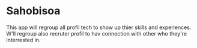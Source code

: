 # Sahobisoa
This app will regroup all profil tech to show up thier skills and experiences.
W'll regroup also recruter profil to hav connection with other who they're interrested in.
